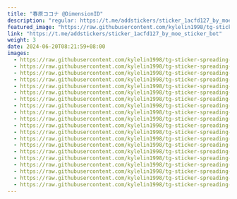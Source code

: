 ```yaml
---
title: "春原ココナ @DimensionID"
description: "regular: https://t.me/addstickers/sticker_1acfd127_by_moe_sticker_bot"
featured_image: "https://raw.githubusercontent.com/kylelin1998/tg-sticker-spreading-worldwide-images/main/img/9f335468-213d-4940-a1bf-92d8e5937867.jpg"
link: "https://t.me/addstickers/sticker_1acfd127_by_moe_sticker_bot"
weight: 3
date: 2024-06-20T08:21:59+08:00
images:
  - https://raw.githubusercontent.com/kylelin1998/tg-sticker-spreading-worldwide-images/main/img/9f335468-213d-4940-a1bf-92d8e5937867.jpg
  - https://raw.githubusercontent.com/kylelin1998/tg-sticker-spreading-worldwide-images/main/img/9a205ea3-b86e-407c-97ba-ebd4ae39afcb.jpg
  - https://raw.githubusercontent.com/kylelin1998/tg-sticker-spreading-worldwide-images/main/img/ff3f38b8-35e3-49e6-bc40-cbb402b2d616.jpg
  - https://raw.githubusercontent.com/kylelin1998/tg-sticker-spreading-worldwide-images/main/img/94679a66-2929-4578-96a3-0c8b60b9d6c7.jpg
  - https://raw.githubusercontent.com/kylelin1998/tg-sticker-spreading-worldwide-images/main/img/a5d4e939-8a0f-4c6a-ad7a-a84ee1a499bf.jpg
  - https://raw.githubusercontent.com/kylelin1998/tg-sticker-spreading-worldwide-images/main/img/4032a0d9-0efa-41c1-b689-1b0dbbcb4e69.jpg
  - https://raw.githubusercontent.com/kylelin1998/tg-sticker-spreading-worldwide-images/main/img/d9b9f600-17d1-4d92-89ae-f5c8aa6812b9.jpg
  - https://raw.githubusercontent.com/kylelin1998/tg-sticker-spreading-worldwide-images/main/img/8c0609c3-4311-4afb-a50b-1e1616f95875.jpg
  - https://raw.githubusercontent.com/kylelin1998/tg-sticker-spreading-worldwide-images/main/img/ffd7aabd-9f9c-4d89-b1fe-a0c771168895.jpg
  - https://raw.githubusercontent.com/kylelin1998/tg-sticker-spreading-worldwide-images/main/img/3b02f651-7a48-49e1-9f5c-128b2f0b3285.jpg
  - https://raw.githubusercontent.com/kylelin1998/tg-sticker-spreading-worldwide-images/main/img/5524b075-f94b-47fa-a137-2c2262440021.jpg
  - https://raw.githubusercontent.com/kylelin1998/tg-sticker-spreading-worldwide-images/main/img/0323e217-2603-429b-bef7-8c17fd54efdf.jpg
  - https://raw.githubusercontent.com/kylelin1998/tg-sticker-spreading-worldwide-images/main/img/6f468241-e03a-40b6-bd3b-b234bda47cd2.jpg
  - https://raw.githubusercontent.com/kylelin1998/tg-sticker-spreading-worldwide-images/main/img/cb5a67f6-284e-4011-811c-246bbe493284.jpg
  - https://raw.githubusercontent.com/kylelin1998/tg-sticker-spreading-worldwide-images/main/img/dd1f7611-ddbb-4fc6-ae13-fb8d885bc0e5.jpg
  - https://raw.githubusercontent.com/kylelin1998/tg-sticker-spreading-worldwide-images/main/img/f477bcea-4c74-4b5c-a1ae-27c5e49e1d99.jpg
  - https://raw.githubusercontent.com/kylelin1998/tg-sticker-spreading-worldwide-images/main/img/aff2f4d1-415f-4ffe-8ae6-8a9f0df4b346.jpg
  - https://raw.githubusercontent.com/kylelin1998/tg-sticker-spreading-worldwide-images/main/img/640ce254-a641-47d1-ba64-6a5f2e433bf7.jpg
  - https://raw.githubusercontent.com/kylelin1998/tg-sticker-spreading-worldwide-images/main/img/28fb2b13-2229-4f48-a18f-6025715c810e.jpg
  - https://raw.githubusercontent.com/kylelin1998/tg-sticker-spreading-worldwide-images/main/img/1d9a6c17-6d26-4a49-9b01-77c80a06f78f.jpg
---
```

